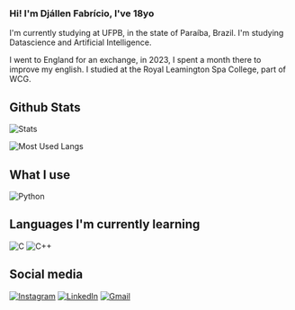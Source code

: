 ### Hi! I'm Djállen Fabrício, I've 18yo
I'm currently studying at UFPB, in the state of Paraíba, Brazil. I'm studying  Datascience and Artificial Intelligence.

I went to England for an exchange, in 2023, I spent a month there to improve my english.
I studied at the Royal Leamington Spa College, part of WCG.

## Github Stats
![Stats](https://github-readme-stats.vercel.app/api?username=DjallenDias&show_icons=false&theme=transparent&card_width=340)
<br>

![Most Used Langs](https://github-readme-stats.vercel.app/api/top-langs?username=DjallenDias&locale=en&hide_title=false&layout=donut&langs_count=6&theme=transparent&order=2&hide=css,html)

## What I use
![Python](https://img.shields.io/badge/Python-14354C?style=for-the-badge&logo=python&logoColor=white)

## Languages I'm currently learning

![C](https://img.shields.io/badge/C-14354C?style=for-the-badge&logo=C&logoColor=white)
![C++](https://img.shields.io/badge/C++-14354C?style=for-the-badge&logo=c%2B%2B&logoColor=white)

## Social media
[![Instagram](https://img.shields.io/badge/Instagram-E4405F?style=for-the-badge&logo=instagram&logoColor=white)](https://instagram.com/djzin0_)
[![LinkedIn](https://img.shields.io/badge/linkedin-0077B5?style=for-the-badge&logo=linkedin&logoColor=white)](https://www.linkedin.com/in/dj%C3%A1llen-fabr%C3%ADcio-125332234/)
[![Gmail](https://img.shields.io/badge/gmail-D14852?style=for-the-badge&logo=gmail&logoColor=white)](djallendias@gmail.com)
